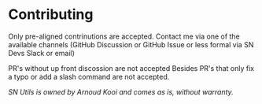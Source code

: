 # Contributing

Only pre-aligned contrinutions are accepted.
Contact me via one of the available channels (GitHub Discussion or GitHub Issue or less formal via SN Devs Slack or email)

PR's without up front discossion are not accepted
Besides PR's that only fix a typo or add a slash command are not accepted.


_SN Utils is owned by Arnoud Kooi and comes as is, without warranty._
